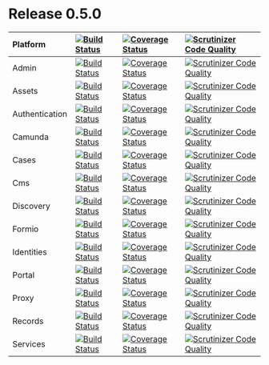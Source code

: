 # Release 0.5.0

| Platform | [![Build Status](https://travis-ci.org/DigitalState/Platform.svg?branch=0.5.0)](https://travis-ci.org/DigitalState/Platform) | [![Coverage Status](https://coveralls.io/repos/github/DigitalState/Platform/badge.svg?branch=0.5.0)](https://coveralls.io/github/DigitalState/Platform?branch=0.5.0) | [![Scrutinizer Code Quality](https://scrutinizer-ci.com/g/DigitalState/Platform/badges/quality-score.png?b=0.5.0)](https://scrutinizer-ci.com/g/DigitalState/Platform/?branch=0.5.0) |
| :-- | :-- | :-- | :-- |
| Admin | [![Build Status](https://travis-ci.org/DigitalState/Admin.svg?branch=0.5.0)](https://travis-ci.org/DigitalState/Admin) | [![Coverage Status](https://coveralls.io/repos/github/DigitalState/Admin/badge.svg?branch=0.5.0)](https://coveralls.io/github/DigitalState/Admin?branch=0.5.0) | [![Scrutinizer Code Quality](https://scrutinizer-ci.com/g/DigitalState/Admin/badges/quality-score.png?b=0.5.0)](https://scrutinizer-ci.com/g/DigitalState/Admin/?branch=0.5.0) |
| Assets | [![Build Status](https://travis-ci.org/DigitalState/Assets.svg?branch=0.5.0)](https://travis-ci.org/DigitalState/Assets) | [![Coverage Status](https://coveralls.io/repos/github/DigitalState/Assets/badge.svg?branch=0.5.0)](https://coveralls.io/github/DigitalState/Assets?branch=0.5.0) | [![Scrutinizer Code Quality](https://scrutinizer-ci.com/g/DigitalState/Assets/badges/quality-score.png?b=0.5.0)](https://scrutinizer-ci.com/g/DigitalState/Assets/?branch=0.5.0) |
| Authentication | [![Build Status](https://travis-ci.org/DigitalState/Authentication.svg?branch=0.5.0)](https://travis-ci.org/DigitalState/Authentication) | [![Coverage Status](https://coveralls.io/repos/github/DigitalState/Authentication/badge.svg?branch=0.5.0)](https://coveralls.io/github/DigitalState/Authentication?branch=0.5.0) | [![Scrutinizer Code Quality](https://scrutinizer-ci.com/g/DigitalState/Authentication/badges/quality-score.png?b=0.5.0)](https://scrutinizer-ci.com/g/DigitalState/Authentication/?branch=0.5.0) |
| Camunda | [![Build Status](https://travis-ci.org/DigitalState/Camunda.svg?branch=0.5.0)](https://travis-ci.org/DigitalState/Camunda) | [![Coverage Status](https://coveralls.io/repos/github/DigitalState/Camunda/badge.svg?branch=0.5.0)](https://coveralls.io/github/DigitalState/Camunda?branch=0.5.0) | [![Scrutinizer Code Quality](https://scrutinizer-ci.com/g/DigitalState/Camunda/badges/quality-score.png?b=0.5.0)](https://scrutinizer-ci.com/g/DigitalState/Camunda/?branch=0.5.0) |
| Cases | [![Build Status](https://travis-ci.org/DigitalState/Cases.svg?branch=0.5.0)](https://travis-ci.org/DigitalState/Cases) | [![Coverage Status](https://coveralls.io/repos/github/DigitalState/Cases/badge.svg?branch=0.5.0)](https://coveralls.io/github/DigitalState/Cases?branch=0.5.0) | [![Scrutinizer Code Quality](https://scrutinizer-ci.com/g/DigitalState/Cases/badges/quality-score.png?b=0.5.0)](https://scrutinizer-ci.com/g/DigitalState/Cases/?branch=0.5.0) |
| Cms | [![Build Status](https://travis-ci.org/DigitalState/Cms.svg?branch=0.5.0)](https://travis-ci.org/DigitalState/Cms) | [![Coverage Status](https://coveralls.io/repos/github/DigitalState/Cms/badge.svg?branch=0.5.0)](https://coveralls.io/github/DigitalState/Cms?branch=0.5.0) | [![Scrutinizer Code Quality](https://scrutinizer-ci.com/g/DigitalState/Cms/badges/quality-score.png?b=0.5.0)](https://scrutinizer-ci.com/g/DigitalState/Cms/?branch=0.5.0) |
| Discovery | [![Build Status](https://travis-ci.org/DigitalState/Discovery.svg?branch=0.5.0)](https://travis-ci.org/DigitalState/Discovery) | [![Coverage Status](https://coveralls.io/repos/github/DigitalState/Discovery/badge.svg?branch=0.5.0)](https://coveralls.io/github/DigitalState/Discovery?branch=0.5.0) | [![Scrutinizer Code Quality](https://scrutinizer-ci.com/g/DigitalState/Discovery/badges/quality-score.png?b=0.5.0)](https://scrutinizer-ci.com/g/DigitalState/Discovery/?branch=0.5.0) |
| Formio | [![Build Status](https://travis-ci.org/DigitalState/Formio.svg?branch=0.5.0)](https://travis-ci.org/DigitalState/Formio) | [![Coverage Status](https://coveralls.io/repos/github/DigitalState/Formio/badge.svg?branch=0.5.0)](https://coveralls.io/github/DigitalState/Formio?branch=0.5.0) | [![Scrutinizer Code Quality](https://scrutinizer-ci.com/g/DigitalState/Formio/badges/quality-score.png?b=0.5.0)](https://scrutinizer-ci.com/g/DigitalState/Formio/?branch=0.5.0) |
| Identities | [![Build Status](https://travis-ci.org/DigitalState/Identities.svg?branch=0.5.0)](https://travis-ci.org/DigitalState/Identities) | [![Coverage Status](https://coveralls.io/repos/github/DigitalState/Identities/badge.svg?branch=0.5.0)](https://coveralls.io/github/DigitalState/Identities?branch=0.5.0) | [![Scrutinizer Code Quality](https://scrutinizer-ci.com/g/DigitalState/Identities/badges/quality-score.png?b=0.5.0)](https://scrutinizer-ci.com/g/DigitalState/Identities/?branch=0.5.0) |
| Portal | [![Build Status](https://travis-ci.org/DigitalState/Portal.svg?branch=0.5.0)](https://travis-ci.org/DigitalState/Portal) | [![Coverage Status](https://coveralls.io/repos/github/DigitalState/Portal/badge.svg?branch=0.5.0)](https://coveralls.io/github/DigitalState/Portal?branch=0.5.0) | [![Scrutinizer Code Quality](https://scrutinizer-ci.com/g/DigitalState/Portal/badges/quality-score.png?b=0.5.0)](https://scrutinizer-ci.com/g/DigitalState/Portal/?branch=0.5.0) |
| Proxy | [![Build Status](https://travis-ci.org/DigitalState/Proxy.svg?branch=0.5.0)](https://travis-ci.org/DigitalState/Proxy) | [![Coverage Status](https://coveralls.io/repos/github/DigitalState/Proxy/badge.svg?branch=0.5.0)](https://coveralls.io/github/DigitalState/Proxy?branch=0.5.0) | [![Scrutinizer Code Quality](https://scrutinizer-ci.com/g/DigitalState/Proxy/badges/quality-score.png?b=0.5.0)](https://scrutinizer-ci.com/g/DigitalState/Proxy/?branch=0.5.0) |
| Records | [![Build Status](https://travis-ci.org/DigitalState/Records.svg?branch=0.5.0)](https://travis-ci.org/DigitalState/Records) | [![Coverage Status](https://coveralls.io/repos/github/DigitalState/Records/badge.svg?branch=0.5.0)](https://coveralls.io/github/DigitalState/Records?branch=0.5.0) | [![Scrutinizer Code Quality](https://scrutinizer-ci.com/g/DigitalState/Records/badges/quality-score.png?b=0.5.0)](https://scrutinizer-ci.com/g/DigitalState/Records/?branch=0.5.0) |
| Services | [![Build Status](https://travis-ci.org/DigitalState/Services.svg?branch=0.5.0)](https://travis-ci.org/DigitalState/Services) | [![Coverage Status](https://coveralls.io/repos/github/DigitalState/Services/badge.svg?branch=0.5.0)](https://coveralls.io/github/DigitalState/Services?branch=0.5.0) | [![Scrutinizer Code Quality](https://scrutinizer-ci.com/g/DigitalState/Services/badges/quality-score.png?b=0.5.0)](https://scrutinizer-ci.com/g/DigitalState/Services/?branch=0.5.0) |
